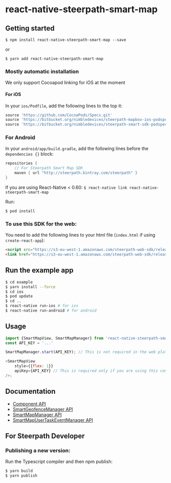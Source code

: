 # react-native-steerpath-smart-map

## Getting started

`$ npm install react-native-steerpath-smart-map --save`

or 

`$ yarn add react-native-steerpath-smart-map`

### Mostly automatic installation

We only support Cocoapod linking for iOS at the moment

#### For iOS

In your `ios/Podfile`, add the following lines to the top it:

```ruby
source 'https://github.com/CocoaPods/Specs.git'
source 'https://bitbucket.org/nimbledevices/steerpath-mapbox-ios-podspec.git'
source 'https://bitbucket.org/nimbledevices/steerpath-smart-sdk-podspec.git'
```

### For Android

In your `android/app/build.gradle`, add the following lines before the
`dependencies {}` block:

```gradle
repositories {
    // For Steerpath Smart Map SDK
    maven { url "http://steerpath.bintray.com/steerpath" }
}
```

If you are using React-Native < 0.60:
`$ react-native link react-native-steerpath-smart-map`

Run:

`$ pod install`

### To use this SDK for the web:

You need to add the following lines to your html file (`index.html` if using
`create-react-app`):

```html
<script src="https://s3-eu-west-1.amazonaws.com/steerpath-web-sdk/releases/smart/1.0.14/steerpath-smart-1.0.14.min.js"></script>
<link href="https://s3-eu-west-1.amazonaws.com/steerpath-web-sdk/releases/smart/1.0.14/steerpath-smart-1.0.14.css" rel="stylesheet">
```

## Run the example app

```bash
$ cd example
$ yarn install --force
$ cd ios
$ pod update
$ cd ..
$ react-native run-ios # for ios
$ react-native run-android # for android
```

## Usage
```javascript
import {SmartMapView, SmartMapManager} from 'react-native-steerpath-smart-map';
const API_KEY = '...'

SmartMapManager.start(API_KEY); // This is not required in the web platform

<SmartMapView
    style={{flex: 1}}
    apiKey={API_KEY} // This is required only if you are using this component in the web
/>;
```

## Documentation

* [<SmartMapView /> Component API](docs/SmartMapView.md)
* [SmartGeofenceManager API](docs/SmartGeofenceManager.md)
* [SmartMapManager API](docs/SmartMapManager.md)
* [SmartMapUserTaskEventManager API](docs/SmartMapUserTaskEventManager.md)

## For Steerpath Developer

### Publishing a new version:

Run the Typescript compiler and then npm publish:

```bash
$ yarn build
$ yarn publish
```


